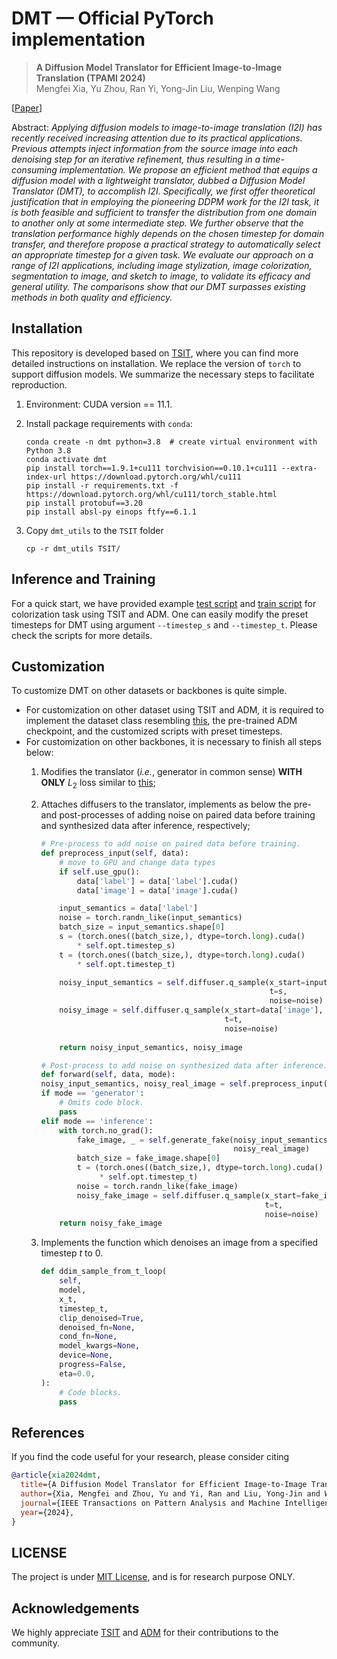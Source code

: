 # DMT &mdash; Official PyTorch implementation

> **A Diffusion Model Translator for Efficient Image-to-Image Translation (TPAMI 2024)** <br>
> Mengfei Xia, Yu Zhou, Ran Yi, Yong-Jin Liu, Wenping Wang <br>

[[Paper](https://ieeexplore.ieee.org/document/10614866)]

Abstract: *Applying diffusion models to image-to-image translation (I2I) has recently received increasing attention due to its practical applications. Previous attempts inject information from the source image into each denoising step for an iterative refinement, thus resulting in a time-consuming implementation. We propose an efficient method that equips a diffusion model with a lightweight translator, dubbed a Diffusion Model Translator (DMT), to accomplish I2I. Specifically, we first offer theoretical justification that in employing the pioneering DDPM work for the I2I task, it is both feasible and sufficient to transfer the distribution from one domain to another only at some intermediate step. We further observe that the translation performance highly depends on the chosen timestep for domain transfer, and therefore propose a practical strategy to automatically select an appropriate timestep for a given task. We evaluate our approach on a range of I2I applications, including image stylization, image colorization, segmentation to image, and sketch to image, to validate its efficacy and general utility. The comparisons show that our DMT surpasses existing methods in both quality and efficiency.*

## Installation

This repository is developed based on [TSIT](https://github.com/EndlessSora/TSIT), where you can find more detailed instructions on installation. We replace the version of `torch` to support diffusion models. We summarize the necessary steps to facilitate reproduction.

1. Environment: CUDA version == 11.1.

2. Install package requirements with `conda`:

    ```shell
    conda create -n dmt python=3.8  # create virtual environment with Python 3.8
    conda activate dmt
    pip install torch==1.9.1+cu111 torchvision==0.10.1+cu111 --extra-index-url https://download.pytorch.org/whl/cu111
    pip install -r requirements.txt -f https://download.pytorch.org/whl/cu111/torch_stable.html
    pip install protobuf==3.20
    pip install absl-py einops ftfy==6.1.1 
    ```

3. Copy `dmt_utils` to the `TSIT` folder

    ```shell
    cp -r dmt_utils TSIT/
    ```

## Inference and Training

For a quick start, we have provided example [test script](TSIT/test_scripts/dmt_colorization.sh) and [train script](TSIT/train_scripts/dmt_colorization.sh) for colorization task using TSIT and ADM. One can easily modify the preset timesteps for DMT using argument `--timestep_s` and `--timestep_t`. Please check the scripts for more details.

## Customization

To customize DMT on other datasets or backbones is quite simple.

- For customization on other dataset using TSIT and ADM, it is required to implement the dataset class resembling [this](TSIT/data/colorization_dataset.py), the pre-trained ADM checkpoint, and the customized scripts with preset timesteps.
- For customization on other backbones, it is necessary to finish all steps below:
    1. Modifies the translator (*i.e.*, generator in common sense) **WITH ONLY** $L_2$ loss similar to [this](TSIT/models/dmt_model.py);
    2. Attaches diffusers to the translator, implements as below the pre- and post-processes of adding noise on paired data before training and synthesized data after inference, respectively;

        ```python
        # Pre-process to add noise on paired data before training.
        def preprocess_input(self, data):
            # move to GPU and change data types
            if self.use_gpu():
                data['label'] = data['label'].cuda()
                data['image'] = data['image'].cuda()

            input_semantics = data['label']
            noise = torch.randn_like(input_semantics)
            batch_size = input_semantics.shape[0]
            s = (torch.ones((batch_size,), dtype=torch.long).cuda()
                * self.opt.timestep_s)
            t = (torch.ones((batch_size,), dtype=torch.long).cuda()
                * self.opt.timestep_t)

            noisy_input_semantics = self.diffuser.q_sample(x_start=input_semantics,
                                                           t=s,
                                                           noise=noise)
            noisy_image = self.diffuser.q_sample(x_start=data['image'],
                                                 t=t,
                                                 noise=noise)
            
            return noisy_input_semantics, noisy_image

        # Post-process to add noise on synthesized data after inference.
        def forward(self, data, mode):
        noisy_input_semantics, noisy_real_image = self.preprocess_input(data)
        if mode == 'generator':
            # Omits code block.
            pass
        elif mode == 'inference':
            with torch.no_grad():
                fake_image, _ = self.generate_fake(noisy_input_semantics,
                                                   noisy_real_image)
                batch_size = fake_image.shape[0]
                t = (torch.ones((batch_size,), dtype=torch.long).cuda()
                     * self.opt.timestep_t)
                noise = torch.randn_like(fake_image)
                noisy_fake_image = self.diffuser.q_sample(x_start=fake_image,
                                                          t=t,
                                                          noise=noise)
            return noisy_fake_image
        ```

    3. Implements the function which denoises an image from a specified timestep $t$ to 0.

        ```python
        def ddim_sample_from_t_loop(
            self,
            model,
            x_t,
            timestep_t,
            clip_denoised=True,
            denoised_fn=None,
            cond_fn=None,
            model_kwargs=None,
            device=None,
            progress=False,
            eta=0.0,
        ):
            # Code blocks.
            pass
        ```

## References

If you find the code useful for your research, please consider citing

```bib
@article{xia2024dmt,
  title={A Diffusion Model Translator for Efficient Image-to-Image Translation},
  author={Xia, Mengfei and Zhou, Yu and Yi, Ran and Liu, Yong-Jin and Wang, Wenping},
  journal={IEEE Transactions on Pattern Analysis and Machine Intelligence (TPAMI)},
  year={2024},
}
```

## LICENSE

The project is under [MIT License](./LICENSE), and is for research purpose ONLY.

## Acknowledgements

We highly appreciate [TSIT](https://github.com/EndlessSora/TSIT) and [ADM](https://github.com/openai/guided-diffusion) for their contributions to the community.
